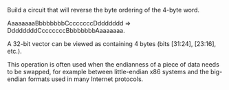 Build a circuit that will reverse the byte ordering of the 4-byte word.

AaaaaaaaBbbbbbbbCcccccccDddddddd => DdddddddCcccccccBbbbbbbbAaaaaaaa.

A 32-bit vector can be viewed as containing 4 bytes (bits [31:24], [23:16], etc.).

This operation is often used when the endianness of a piece of data needs to be swapped, for example between little-endian x86 systems and 
the big-endian formats used in many Internet protocols.

